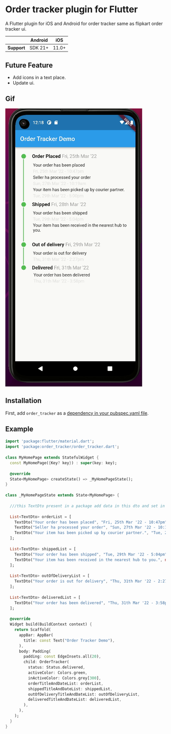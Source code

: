 # Order tracker plugin for Flutter

A Flutter plugin for iOS and Android for order tracker same as flipkart order tracker ui.

|             | Android | iOS  |
|-------------|---------|------|
| **Support** | SDK 21+ | 11.0+|

## Future Feature

- Add icons in a text place.
- Update ui.

## Gif

<img src="https://github.com/Sandy-develop-er/Order_tracker/blob/master/lib/gif/demo.gif"/>

## Installation

First, add `order_tracker` as
a [dependency in your pubspec.yaml file](https://flutter.dev/using-packages/).

## Example

```dart
import 'package:flutter/material.dart';
import 'package:order_tracker/order_tracker.dart';

class MyHomePage extends StatefulWidget {
  const MyHomePage({Key? key}) : super(key: key);

  @override
  State<MyHomePage> createState() => _MyHomePageState();
}

class _MyHomePageState extends State<MyHomePage> {

  ///this TextDto present in a package add data in this dto and set in a list.

  List<TextDto> orderList = [
    TextDto("Your order has been placed", "Fri, 25th Mar '22 - 10:47pm"),
    TextDto("Seller ha processed your order", "Sun, 27th Mar '22 - 10:19am"),
    TextDto("Your item has been picked up by courier partner.", "Tue, 29th Mar '22 - 5:00pm"),
  ];

  List<TextDto> shippedList = [
    TextDto("Your order has been shipped", "Tue, 29th Mar '22 - 5:04pm"),
    TextDto("Your item has been received in the nearest hub to you.", null),
  ];

  List<TextDto> outOfDeliveryList = [
    TextDto("Your order is out for delivery", "Thu, 31th Mar '22 - 2:27pm"),
  ];

  List<TextDto> deliveredList = [
    TextDto("Your order has been delivered", "Thu, 31th Mar '22 - 3:58pm"),
  ];

  @override
  Widget build(BuildContext context) {
    return Scaffold(
      appBar: AppBar(
        title: const Text("Order Tracker Demo"),
      ),
      body: Padding(
        padding: const EdgeInsets.all(20),
        child: OrderTracker(
          status: Status.delivered,
          activeColor: Colors.green,
          inActiveColor: Colors.grey[300],
          orderTitleAndDateList: orderList,
          shippedTitleAndDateList: shippedList,
          outOfDeliveryTitleAndDateList: outOfDeliveryList,
          deliveredTitleAndDateList: deliveredList,
        ),
      ),
    );
  }
}
```

